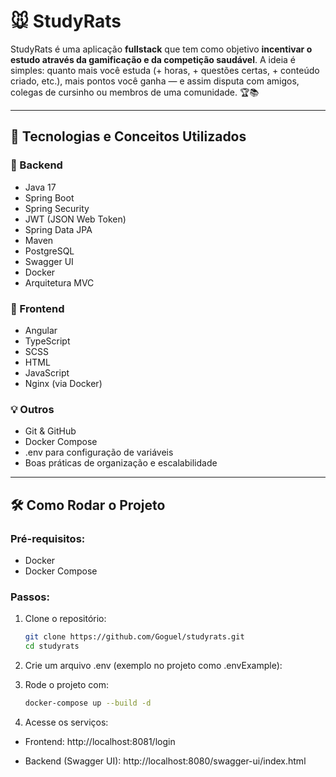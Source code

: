 # 🐭 StudyRats

StudyRats é uma aplicação **fullstack** que tem como objetivo **incentivar o estudo através da gamificação e da competição saudável**. A ideia é simples: quanto mais você estuda (+ horas, + questões certas, + conteúdo criado, etc.), mais pontos você ganha — e assim disputa com amigos, colegas de cursinho ou membros de uma comunidade. 🏆📚

---

## 🚀 Tecnologias e Conceitos Utilizados

### 🔧 Backend
- Java 17
- Spring Boot
- Spring Security
- JWT (JSON Web Token)
- Spring Data JPA
- Maven
- PostgreSQL
- Swagger UI
- Docker
- Arquitetura MVC

### 🎨 Frontend
- Angular
- TypeScript
- SCSS
- HTML
- JavaScript
- Nginx (via Docker)

### 💡 Outros
- Git & GitHub
- Docker Compose
- .env para configuração de variáveis
- Boas práticas de organização e escalabilidade

---

## 🛠️ Como Rodar o Projeto

### Pré-requisitos:
- Docker
- Docker Compose

### Passos:

1. Clone o repositório:

   ```bash
   git clone https://github.com/Goguel/studyrats.git
   cd studyrats
   
2. Crie um arquivo .env (exemplo no projeto como .envExample):

3. Rode o projeto com:
   
   ```bash
   docker-compose up --build -d

4. Acesse os serviços:
- Frontend: http://localhost:8081/login

- Backend (Swagger UI): http://localhost:8080/swagger-ui/index.html


